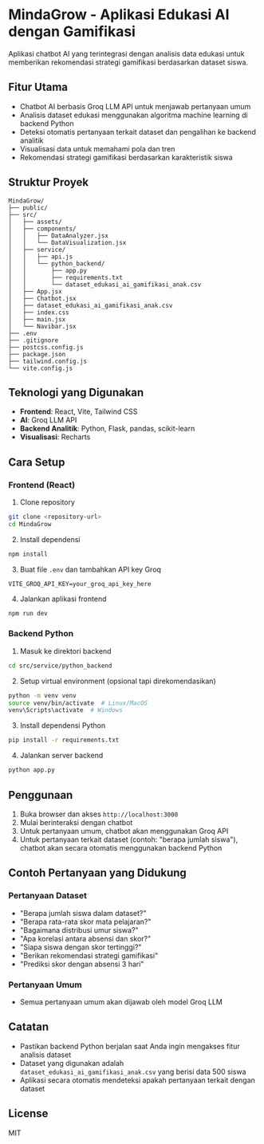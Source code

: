# MindaGrow - Aplikasi Edukasi AI dengan Gamifikasi

Aplikasi chatbot AI yang terintegrasi dengan analisis data edukasi untuk memberikan rekomendasi strategi gamifikasi berdasarkan dataset siswa.

## Fitur Utama

- Chatbot AI berbasis Groq LLM API untuk menjawab pertanyaan umum
- Analisis dataset edukasi menggunakan algoritma machine learning di backend Python
- Deteksi otomatis pertanyaan terkait dataset dan pengalihan ke backend analitik
- Visualisasi data untuk memahami pola dan tren
- Rekomendasi strategi gamifikasi berdasarkan karakteristik siswa

## Struktur Proyek

```
MindaGrow/
├── public/
├── src/
│   ├── assets/
│   ├── components/
│   │   ├── DataAnalyzer.jsx
│   │   └── DataVisualization.jsx
│   ├── service/
│   │   ├── api.js
│   │   └── python_backend/
│   │       ├── app.py
│   │       ├── requirements.txt
│   │       └── dataset_edukasi_ai_gamifikasi_anak.csv
│   ├── App.jsx
│   ├── Chatbot.jsx
│   ├── dataset_edukasi_ai_gamifikasi_anak.csv
│   ├── index.css
│   ├── main.jsx
│   └── Navibar.jsx
├── .env
├── .gitignore
├── postcss.config.js
├── package.json
├── tailwind.config.js
└── vite.config.js
```

## Teknologi yang Digunakan

- **Frontend**: React, Vite, Tailwind CSS
- **AI**: Groq LLM API
- **Backend Analitik**: Python, Flask, pandas, scikit-learn
- **Visualisasi**: Recharts

## Cara Setup

### Frontend (React)

1. Clone repository
```bash
git clone <repository-url>
cd MindaGrow
```

2. Install dependensi
```bash
npm install
```

3. Buat file `.env` dan tambahkan API key Groq
```
VITE_GROQ_API_KEY=your_groq_api_key_here
```

4. Jalankan aplikasi frontend
```bash
npm run dev
```

### Backend Python

1. Masuk ke direktori backend
```bash
cd src/service/python_backend
```

2. Setup virtual environment (opsional tapi direkomendasikan)
```bash
python -m venv venv
source venv/bin/activate  # Linux/MacOS
venv\Scripts\activate  # Windows
```

3. Install dependensi Python
```bash
pip install -r requirements.txt
```

4. Jalankan server backend
```bash
python app.py
```

## Penggunaan

1. Buka browser dan akses `http://localhost:3000`
2. Mulai berinteraksi dengan chatbot
3. Untuk pertanyaan umum, chatbot akan menggunakan Groq API
4. Untuk pertanyaan terkait dataset (contoh: "berapa jumlah siswa"), chatbot akan secara otomatis menggunakan backend Python

## Contoh Pertanyaan yang Didukung

### Pertanyaan Dataset
- "Berapa jumlah siswa dalam dataset?"
- "Berapa rata-rata skor mata pelajaran?"
- "Bagaimana distribusi umur siswa?"
- "Apa korelasi antara absensi dan skor?"
- "Siapa siswa dengan skor tertinggi?"
- "Berikan rekomendasi strategi gamifikasi"
- "Prediksi skor dengan absensi 3 hari"

### Pertanyaan Umum
- Semua pertanyaan umum akan dijawab oleh model Groq LLM

## Catatan

- Pastikan backend Python berjalan saat Anda ingin mengakses fitur analisis dataset
- Dataset yang digunakan adalah `dataset_edukasi_ai_gamifikasi_anak.csv` yang berisi data 500 siswa
- Aplikasi secara otomatis mendeteksi apakah pertanyaan terkait dengan dataset

## License

MIT